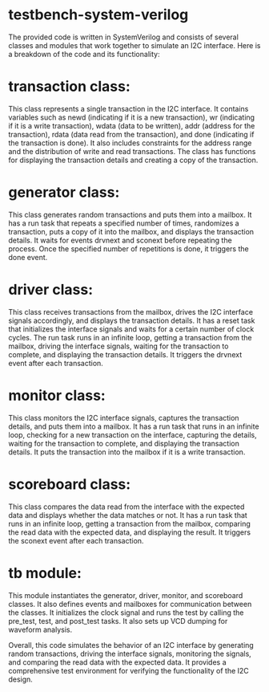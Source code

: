 # testbench-system-verilog

The provided code is written in SystemVerilog and consists of several classes and modules that work together to simulate an I2C interface. Here is a breakdown of the code and its functionality:

# transaction class:
  This class represents a single transaction in the I2C interface. It contains variables such as newd (indicating if it is a new transaction), wr (indicating if it is a write transaction), wdata (data to be written), addr (address for the transaction), rdata (data read from the transaction), and done (indicating if the transaction is done). It also includes constraints for the address range and the distribution of write and read transactions. The class has functions for displaying the transaction details and creating a copy of the transaction.

# generator class:
This class generates random transactions and puts them into a mailbox. It has a run task that repeats a specified number of times, randomizes a transaction, puts a copy of it into the mailbox, and displays the transaction details. It waits for events drvnext and sconext before repeating the process. Once the specified number of repetitions is done, it triggers the done event.

# driver class:
  This class receives transactions from the mailbox, drives the I2C interface signals accordingly, and displays the transaction details. It has a reset task that initializes the interface signals and waits for a certain number of clock cycles. The run task runs in an infinite loop, getting a transaction from the mailbox, driving the interface signals, waiting for the transaction to complete, and displaying the transaction details. It triggers the drvnext event after each transaction.

# monitor class:
  This class monitors the I2C interface signals, captures the transaction details, and puts them into a mailbox. It has a run task that runs in an infinite loop, checking for a new transaction on the interface, capturing the details, waiting for the transaction to complete, and displaying the transaction details. It puts the transaction into the mailbox if it is a write transaction.

# scoreboard class:
  This class compares the data read from the interface with the expected data and displays whether the data matches or not. It has a run task that runs in an infinite loop, getting a transaction from the mailbox, comparing the read data with the expected data, and displaying the result. It triggers the sconext event after each transaction.

# tb module:
  This module instantiates the generator, driver, monitor, and scoreboard classes. It also defines events and mailboxes for communication between the classes. It initializes the clock signal and runs the test by calling the pre_test, test, and post_test tasks. It also sets up VCD dumping for waveform analysis.

Overall, this code simulates the behavior of an I2C interface by generating random transactions, driving the interface signals, monitoring the signals, and comparing the read data with the expected data. It provides a comprehensive test environment for verifying the functionality of the I2C design.
